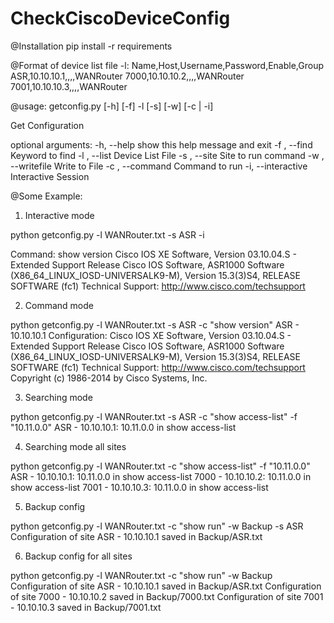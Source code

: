 # CheckCiscoDeviceConfig
@Installation
pip install -r requirements

@Format of device list file -l:
Name,Host,Username,Password,Enable,Group
ASR,10.10.10.1,,,,WANRouter
7000,10.10.10.2,,,,WANRouter
7001,10.10.10.3,,,,WANRouter

@usage: getconfig.py [-h] [-f] -l  [-s] [-w] [-c  | -i]

Get Configuration

optional arguments:
  -h, --help         show this help message and exit
  -f , --find        Keyword to find
  -l , --list        Device List File
  -s , --site        Site to run command
  -w , --writefile   Write to File
  -c , --command     Command to run
  -i, --interactive  Interactive Session

@Some Example:

1. Interactive mode

python getconfig.py -l WANRouter.txt -s ASR -i

Command: show version
Cisco IOS XE Software, Version 03.10.04.S - Extended Support Release
Cisco IOS Software, ASR1000 Software (X86_64_LINUX_IOSD-UNIVERSALK9-M), Version 15.3(3)S4, RELEASE SOFTWARE (fc1)
Technical Support: http://www.cisco.com/techsupport
<omitted>

2. Command mode

python getconfig.py -l WANRouter.txt -s ASR -c "show version"
ASR - 10.10.10.1 Configuration:
Cisco IOS XE Software, Version 03.10.04.S - Extended Support Release
Cisco IOS Software, ASR1000 Software (X86_64_LINUX_IOSD-UNIVERSALK9-M), Version 15.3(3)S4, RELEASE SOFTWARE (fc1)
Technical Support: http://www.cisco.com/techsupport
Copyright (c) 1986-2014 by Cisco Systems, Inc.
<omitted>

3. Searching mode

python getconfig.py -l WANRouter.txt -s ASR -c "show access-list" -f "10.11.0.0"
ASR - 10.10.10.1: 10.11.0.0 in show access-list

4. Searching mode all sites

python getconfig.py -l WANRouter.txt -c "show access-list" -f "10.11.0.0"
ASR - 10.10.10.1: 10.11.0.0 in show access-list
7000 - 10.10.10.2: 10.11.0.0 in show access-list
7001 - 10.10.10.3: 10.11.0.0 in show access-list

5. Backup config

python getconfig.py -l WANRouter.txt -c "show run" -w Backup -s ASR
Configuration of site ASR - 10.10.10.1 saved in Backup/ASR.txt

6. Backup config for all sites

python getconfig.py -l WANRouter.txt -c "show run" -w Backup 
Configuration of site ASR - 10.10.10.1 saved in Backup/ASR.txt
Configuration of site 7000 - 10.10.10.2 saved in Backup/7000.txt
Configuration of site 7001 - 10.10.10.3 saved in Backup/7001.txt


